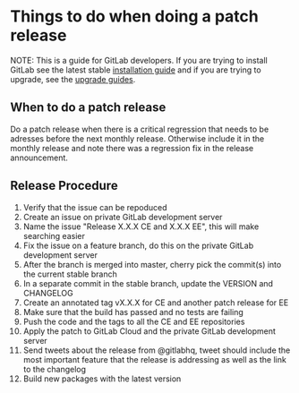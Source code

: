 # Things to do when doing a patch release
NOTE: This is a guide for GitLab developers. If you are trying to install GitLab see the latest stable [installation guide](install/installation.md) and if you are trying to upgrade, see the [upgrade guides](update).

## When to do a patch release

Do a patch release when there is a critical regression that needs to be adresses before the next monthly release.
Otherwise include it in the monthly release and note there was a regression fix in the release announcement.

## Release Procedure

1. Verify that the issue can be repoduced
1. Create an issue on private GitLab development server
1. Name the issue "Release X.X.X CE and X.X.X EE", this will make searching easier
1. Fix the issue on a feature branch, do this on the private GitLab development server
1. After the branch is merged into master, cherry pick the commit(s) into the current stable branch
1. In a separate commit in the stable branch, update the VERSION and CHANGELOG
1. Create an annotated tag vX.X.X for CE and another patch release for EE
1. Make sure that the build has passed and no tests are failing
1. Push the code and the tags to all the CE and EE repositories
1. Apply the patch to GitLab Cloud and the private GitLab development server
1. Send tweets about the release from @gitlabhq, tweet should include the most important feature that the release is addressing as well as the link to the changelog
1. Build new packages with the latest version

